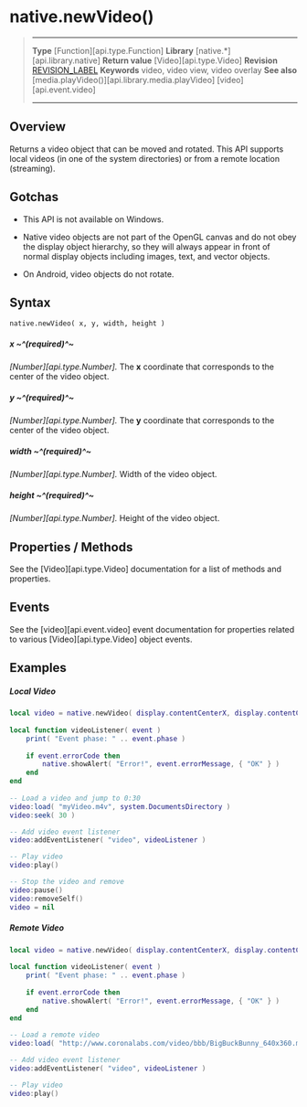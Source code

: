 
# native.newVideo()

> --------------------- ------------------------------------------------------------------------------------------
> __Type__              [Function][api.type.Function]
> __Library__           [native.*][api.library.native]
> __Return value__      [Video][api.type.Video]
> __Revision__          [REVISION_LABEL](REVISION_URL)
> __Keywords__          video, video view, video overlay
> __See also__          [media.playVideo()][api.library.media.playVideo]
>						[video][api.event.video]
> --------------------- ------------------------------------------------------------------------------------------


## Overview

Returns a video object that can be moved and rotated. This API supports local videos (in&nbsp;one of the system directories) or from a remote location (streaming).

## Gotchas

* This API is not available on Windows.

* Native video objects are not part of the OpenGL canvas and do not obey the display object hierarchy, so they will always appear in front of normal display objects including images, text, and vector objects.

* On Android, video objects do not rotate.


## Syntax

	native.newVideo( x, y, width, height )

##### x ~^(required)^~
_[Number][api.type.Number]._ The __x__ coordinate that corresponds to the center of the video object.

##### y ~^(required)^~
_[Number][api.type.Number]._ The __y__ coordinate that corresponds to the center of the video object.

##### width ~^(required)^~
_[Number][api.type.Number]._ Width of the video object.

##### height ~^(required)^~
_[Number][api.type.Number]._ Height of the video object.


## Properties / Methods

See the [Video][api.type.Video] documentation for a list of methods and properties.


## Events

See the [video][api.event.video] event documentation for properties related to various [Video][api.type.Video] object events.


## Examples

##### Local Video

`````lua
local video = native.newVideo( display.contentCenterX, display.contentCenterY, 320, 480 )
 
local function videoListener( event )
    print( "Event phase: " .. event.phase )
 
    if event.errorCode then
        native.showAlert( "Error!", event.errorMessage, { "OK" } )
    end
end
 
-- Load a video and jump to 0:30
video:load( "myVideo.m4v", system.DocumentsDirectory )
video:seek( 30 )

-- Add video event listener 
video:addEventListener( "video", videoListener )

-- Play video
video:play()

-- Stop the video and remove
video:pause()
video:removeSelf()
video = nil
`````

##### Remote Video

`````lua
local video = native.newVideo( display.contentCenterX, display.contentCenterY, 640, 360 )
 
local function videoListener( event )
    print( "Event phase: " .. event.phase )
 
    if event.errorCode then
        native.showAlert( "Error!", event.errorMessage, { "OK" } )
    end
end
 
-- Load a remote video
video:load( "http://www.coronalabs.com/video/bbb/BigBuckBunny_640x360.m4v", media.RemoteSource )

-- Add video event listener 
video:addEventListener( "video", videoListener )

-- Play video
video:play()
`````
